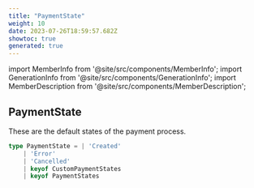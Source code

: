 ```yaml
---
title: "PaymentState"
weight: 10
date: 2023-07-26T18:59:57.682Z
showtoc: true
generated: true
---
```

<!-- This file was generated from the Vendure source. Do not modify. Instead, re-run the "docs:build" script -->
import MemberInfo from '@site/src/components/MemberInfo';
import GenerationInfo from '@site/src/components/GenerationInfo';
import MemberDescription from '@site/src/components/MemberDescription';


## PaymentState

<GenerationInfo sourceFile="packages/core/src/service/helpers/payment-state-machine/payment-state.ts" sourceLine="27" packageName="@vendure/core" />

These are the default states of the payment process.

```ts title="Signature"
type PaymentState = | 'Created'
    | 'Error'
    | 'Cancelled'
    | keyof CustomPaymentStates
    | keyof PaymentStates
```
